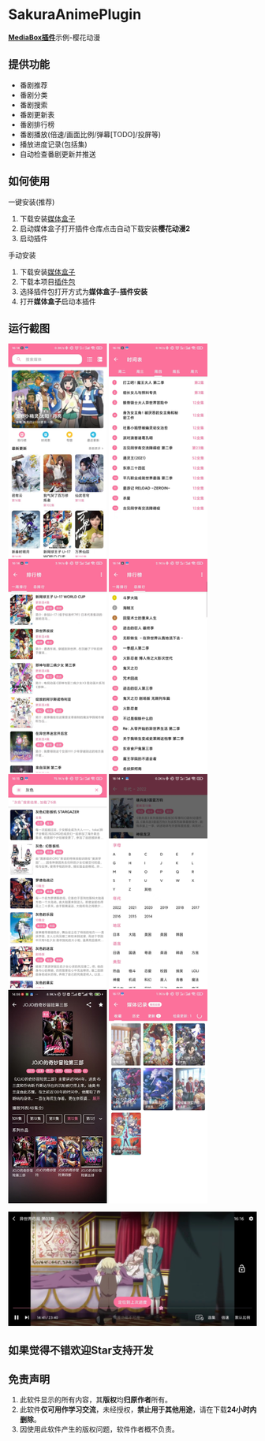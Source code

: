# SakuraAnimePlugin
[**MediaBox插件**](https://github.com/RyensX/MediaBoxPlugin)示例-樱花动漫

## 提供功能
* 番剧推荐
* 番剧分类
* 番剧搜索
* 番剧更新表
* 番剧排行榜
* 番剧播放(倍速/画面比例/弹幕[TODO]/投屏等)
* 播放进度记录(包括集)
* 自动检查番剧更新并推送

## 如何使用

一键安装(推荐)

1. 下载安装[媒体盒子](https://github.com/RyensX/MediaBox)
2. 启动媒体盒子打开插件仓库点击自动下载安装**樱花动漫2**
3. 启动插件

手动安装

1. 下载安装[媒体盒子](https://github.com/RyensX/MediaBox)
2. 下载本项目[插件包](https://github.com/RyensX/SakuraAnimePlugin/releases)
3. 选择插件包打开方式为**媒体盒子-插件安装**
4. 打开**媒体盒子**启动本插件

## 运行截图
<img src="doc/screenshot/首页.jpg"  width="200"> <img src="doc/screenshot/时间表.jpg"  width="200"> <img src="doc/screenshot/周排行.jpg"  width="200"> <img src="doc/screenshot/总排行.jpg"  width="200"> <img src="doc/screenshot/搜索.jpg"  width="200"> <img src="doc/screenshot/分类.jpg"  width="200"><img src="doc/screenshot/番剧详情.jpg"  width="200"> <img src="doc/screenshot/媒体记录.jpg"  width="200">

<img src="doc/screenshot/播放.jpg" >

## 如果觉得不错欢迎Star支持开发

## 免责声明

1. 此软件显示的所有内容，其**版权**均**归原作者**所有。
2. 此软件**仅可用作学习交流**，未经授权，**禁止用于其他用途**，请在下载**24小时内删除**。
3. 因使用此软件产生的版权问题，软件作者概不负责。